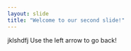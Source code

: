 ```yaml
---
layout: slide
title: "Welcome to our second slide!"
---
```

jklshdfj
Use the left arrow to go back!
